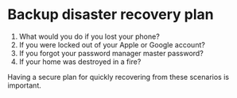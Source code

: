 # Backup disaster recovery plan

1. What would you do if you lost your phone?
2. If you were locked out of your Apple or Google account?
3. If you forgot your password manager master password?
4. If your home was destroyed in a fire?

Having a secure plan for quickly recovering from these scenarios is important.